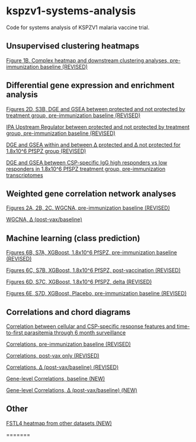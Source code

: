 # kspzv1-systems-analysis
Code for systems analysis of KSPZV1 malaria vaccine trial.

## Unsupervised clustering heatmaps

[Figure 1B. Complex heatmap and downstream clustering analyses, pre-immunization baseline (REVISED)](https://tranlab.github.io/kspzv1-systems/html/KSPZV1-Complex-Heatmaps-Baseline-JCI-Revision.html)

## Differential gene expression and enrichment analysis

[Figures 2D, S3B, DGE and GSEA between protected and not protected by treatment group, pre-immunization baseline (REVISED)](https://tranlab.github.io/kspzv1-systems/html/KSPZV1-DGE-Baseline-Revision.html)

[IPA Upstream Regulator between protected and not protected by treatment group, pre-immunization baseline (REVISED)](https://tranlab.github.io/kspzv1-systems-analysis/html/KSPZV1-DGE-Baseline-Revision-IPA-Plots.html)

[DGE and GSEA within and between Δ protected and Δ not protected for 1.8x10^6 PfSPZ group (REVISED)](https://tranlab.github.io/kspzv1-systems-analysis/html/KSPZV1-DGE-Delta-Postvax-High-Dose-PfSPZ-limma-voom-Revision.html)

[DGE and GSEA between CSP-specific IgG high responders vs low responders in 1.8x10^6 PfSPZ treatment group, pre-immunization transcriptomes](https://tranlab.github.io/kspzv1-systems-analysis/html/KSPZV1-DGE-CSP-IgG-Response-Baseline.html)

## Weighted gene correlation network analyses

[Figures 2A, 2B, 2C. WGCNA, pre-immunization baseline (REVISED)](https://tranlab.github.io/kspzv1-systems/html/KSPZV1-WGCNA-Baseline-JCI-revision.html) 

[WGCNA, Δ (post-vax/baseline)](https://tranlab.github.io/kspzv1-systems-analysis/html/KSPZV1-WGCNA-Delta-Postvax.html)

## Machine learning (class prediction)

[Figures 6B, S7A, XGBoost, 1.8x10^6 PfSPZ, pre-immunization baseline (REVISED)](https://tranlab.github.io/kspzv1-systems/html/KPSZV1-Baseline-Highdose-PfSPZ-Multimodal-ML-Revised-TMT-plot-ROC-SHAP-from-CV-data-JCI-Revision.html) 

[Figures 6C, S7B, XGBoost, 1.8x10^6 PfSPZ, post-vaccination (REVISED)](https://tranlab.github.io/kspzv1-systems/html/KPSZV1-Postvax-Highdose-PfSPZ-Multimodal-ML-plot-ROC-SHAP-from-CV-data-JCI-Revision.html) 

[Figures 6D, S7C, XGBoost, 1.8x10^6 PfSPZ, delta (REVISED)](https://tranlab.github.io/kspzv1-systems/html/KPSZV1-Delta-Highdose-PfSPZ-Multimodal-ML-plot-ROC-SHAP-from-CV-data-JCI-Revision.html) 

[Figures 6E, S7D, XGBoost, Placebo, pre-immunization baseline (REVISED)](https://tranlab.github.io/kspzv1-systems/html/KPSZV1-Baseline-Placebo-Multimodal-ML-Revised-TMT-plot-ROC-SHAP-from-CV-data-JCI-Revision.html) 

## Correlations and chord diagrams

[Correlation between cellular and CSP-specific response features and time-to-first parasitemia through 6 month surveillance](https://tranlab.github.io/kspzv1-systems-analysis/html/KSPZV1-Correlate-Cellular-and-CSP-IgG-Features-to-TTE-6-months.html)

[Correlations, pre-immunization baseline (REVISED)](https://tranlab.github.io/kspzv1-systems-analysis/html/KSPZV1-Correlations-and-Chord-Diagrams-Baseline-06012022.html)

[Correlations, post-vax only (REVISED)](https://tranlab.github.io/kspzv1-systems-analysis/html/KSPZV1-Correlations-and-Chord-Diagrams-Postvax-06012022.html)

[Correlations, Δ (post-vax/baseline) (REVISED)](https://tranlab.github.io/kspzv1-systems-analysis/html/KSPZV1-Correlations-and-Chord-Diagrams-Delta-06012022.html)

[Gene-level Correlations, baseline (NEW)](https://tranlab.github.io/kspzv1-systems-analysis/html/KSPZV1-gene-level-Chord-Diagram.html)

[Gene-level Correlations, Δ (post-vax/baseline) (NEW)](https://tranlab.github.io/kspzv1-systems-analysis/html/KSPZV1-gene-level-correlations-to-postvax-data-Fig-S6-06012022.html)

## Other

[FSTL4 heatmap from other datasets (NEW)](https://tranlab.github.io/kspzv1-systems-analysis/html/KSPZV1-FSTL4-heatmap-from-other-datasets-06012022.html)

=======


